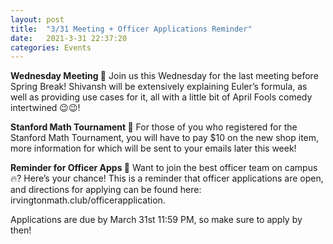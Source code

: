 ```yaml
---
layout: post
title:  "3/31 Meeting + Officer Applications Reminder"
date:   2021-3-31 22:37:20
categories: Events
---
```

**Wednesday Meeting 🌸**
Join us this Wednesday for the last meeting before Spring Break! Shivansh will be extensively explaining Euler’s formula, as well as providing use cases for it, all with a little bit of April Fools comedy intertwined 😉😉!

**Stanford Math Tournament 🥇**
For those of you who registered for the Stanford Math Tournament, you will have to pay $10 on the new shop item, more information for which will be sent to your emails later this week! 

**Reminder for Officer Apps 📝**
Want to join the best officer team on campus 🔥? Here’s your chance! This is a reminder that officer applications are open, and directions for applying can be found here: irvingtonmath.club/officerapplication.

Applications are due by March 31st 11:59 PM, so make sure to apply by then!
